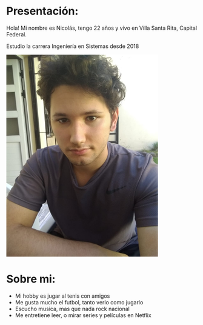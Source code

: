 # Presentación:

Hola! Mi nombre es Nicolás, tengo 22 años y vivo en Villa Santa Rita, Capital Federal.

Estudio la carrera Ingeniería en Sistemas desde 2018

<img src="imgpp.jpeg" width=400>



# Sobre mi:

- Mi hobby es jugar al tenis con amigos
- Me gusta mucho el futbol, tanto verlo como jugarlo
- Escucho musica, mas que nada rock nacional
- Me entretiene leer, o mirar series y películas en Netflix
